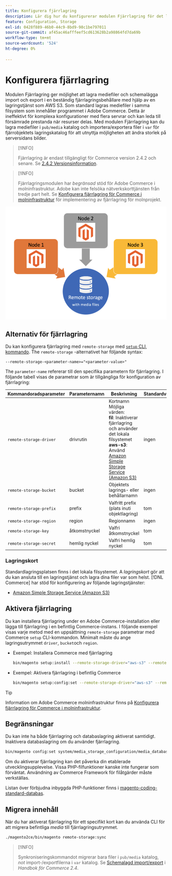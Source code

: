 ```yaml
---
title: Konfigurera fjärrlagring
description: Lär dig hur du konfigurerar modulen Fjärrlagring för det lokala handelsprogrammet.
feature: Configuration, Storage
exl-id: 0428f889-46b0-44c9-8bd9-98c1be797011
source-git-commit: af45ac46afffeef5cd613628b2a98864fd7da69b
workflow-type: tm+mt
source-wordcount: '524'
ht-degree: 0%

---
```


# Konfigurera fjärrlagring

Modulen Fjärrlagring ger möjlighet att lagra mediefiler och schemalägga import och export i en beständig fjärrlagringsbehållare med hjälp av en lagringstjänst som AWS S3. Som standard lagras mediefiler i samma filsystem som innehåller programmet i Adobe Commerce. Detta är ineffektivt för komplexa konfigurationer med flera servrar och kan leda till försämrade prestanda när resurser delas. Med modulen Fjärrlagring kan du lagra mediefiler i `pub/media` katalog och importera/exportera filer i `var` för fjärrobjektets lagringskatalog för att utnyttja möjligheten att ändra storlek på serversidans bilder.

>[!INFO]
>
>Fjärrlagring är endast tillgängligt för Commerce version 2.4.2 och senare. Se [2.4.2 Versionsinformation](https://devdocs.magento.com/guides/v2.4/release-notes/open-source-2-4-2.html).

>[!INFO]
>
>Fjärrlagringsmodulen har _begränsad_ stöd för Adobe Commerce i molninfrastruktur. Adobe kan inte felsöka nätverkskorttjänsten från tredje part helt. Se [Konfigurera fjärrlagring för Commerce i molninfrastruktur](cloud-support.md) för implementering av fjärrlagring för molnprojekt.

![schemabild](../../assets/configuration/remote-storage-schema.png)

## Alternativ för fjärrlagring

Du kan konfigurera fjärrlagring med `remote-storage` med [`setup` CLI, kommando](../../installation/tutorials/deployment.md). The `remote-storage` -alternativet har följande syntax:

```text
--remote-storage-<parameter-name>="<parameter-value>"
```

The `parameter-name` refererar till den specifika parametern för fjärrlagring. I följande tabell visas de parametrar som är tillgängliga för konfiguration av fjärrlagring:

| Kommandoradsparameter | Parameternamn | Beskrivning | Standardvärde |
|--- |--- |--- |--- |
| `remote-storage-driver` | drivrutin | Kortnamn<br>Möjliga värden:<br>**fil**: Inaktiverar fjärrlagring och använder det lokala filsystemet <br>**aws-s3**: Använd [Amazon Simple Storage Service (Amazon S3)](remote-storage-aws-s3.md) | ingen |
| `remote-storage-bucket` | bucket | Objektets lagrings- eller behållarnamn | ingen |
| `remote-storage-prefix` | prefix | Valfritt prefix (plats inuti objektlagring) | tom |
| `remote-storage-region` | region | Regionnamn | ingen |
| `remote-storage-key` | åtkomstnyckel | Valfri åtkomstnyckel | tom |
| `remote-storage-secret` | hemlig nyckel | Valfri hemlig nyckel | tom |

### Lagringskort

Standardlagringsplatsen finns i det lokala filsystemet. A _lagringskort_ gör att du kan ansluta till en lagringstjänst och lagra dina filer var som helst. [!DNL Commerce] har stöd för konfigurering av följande lagringstjänster:

- [Amazon Simple Storage Service (Amazon S3)](remote-storage-aws-s3.md)

## Aktivera fjärrlagring

Du kan installera fjärrlagring under en Adobe Commerce-installation eller lägga till fjärrlagring i en befintlig Commerce-instans. I följande exempel visas varje metod med en uppsättning `remote-storage` parametrar med Commerce `setup` CLI-kommandon. Minimalt måste du ange lagringsutrymmet `driver`, `bucket`och `region`.

- Exempel: Installera Commerce med fjärrlagring

   ```bash
   bin/magento setup:install --remote-storage-driver="aws-s3" --remote-storage-bucket="myBucket" --remote-storage-region="us-east-1"
   ```

- Exempel: Aktivera fjärrlagring i befintlig Commerce

   ```bash
   bin/magento setup:config:set --remote-storage-driver="aws-s3" --remote-storage-bucket="myBucket" --remote-storage-region="us-east-1"
   ```

>[!TIP]
>
>Information om Adobe Commerce molninfrastruktur finns på [Konfigurera fjärrlagring för Commerce i molninfrastruktur](cloud-support.md).

## Begränsningar

Du kan inte ha både fjärrlagring och databaslagring aktiverat samtidigt. Inaktivera databaslagring om du använder fjärrlagring.

```bash
bin/magento config:set system/media_storage_configuration/media_database 0
```

Om du aktiverar fjärrlagring kan det påverka din etablerade utvecklingsupplevelse. Vissa PHP-filfunktioner kanske inte fungerar som förväntat. Användning av Commerce Framework för filåtgärder måste verkställas.

Listan över förbjudna inbyggda PHP-funktioner finns i [magento-coding-standard-databas][code-standard].

## Migrera innehåll

När du har aktiverat fjärrlagring för ett specifikt kort kan du använda CLI för att migrera befintliga _media_ till fjärrlagringsutrymmet.

```bash
./magento2ce/bin/magento remote-storage:sync
```

>[!INFO]
>
>Synkroniseringskommandot migrerar bara filer i `pub/media` katalog, _not_ import-/exportfilerna i `var` katalog. Se [Schemalagd import/export][import-export] i _Handbok för Commerce 2.4_.

<!-- link definitions -->

[import-export]: https://docs.magento.com/user-guide/system/data-scheduled-import-export.html
[code-standard]: https://github.com/magento/magento-coding-standard/blob/develop/Magento2/Sniffs/Functions/DiscouragedFunctionSniff.php
